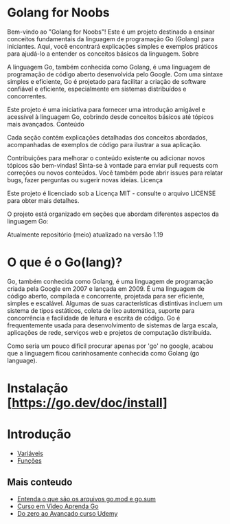 # Golang for Noobs

Bem-vindo ao "Golang for Noobs"! Este é um projeto destinado a ensinar conceitos fundamentais da linguagem de programação Go (Golang) para iniciantes. Aqui, você encontrará explicações simples e exemplos práticos para ajudá-lo a entender os conceitos básicos da linguagem.
Sobre

A linguagem Go, também conhecida como Golang, é uma linguagem de programação de código aberto desenvolvida pelo Google. Com uma sintaxe simples e eficiente, Go é projetado para facilitar a criação de software confiável e eficiente, especialmente em sistemas distribuídos e concorrentes.

Este projeto é uma iniciativa para fornecer uma introdução amigável e acessível à linguagem Go, cobrindo desde conceitos básicos até tópicos mais avançados.
Conteúdo

Cada seção contém explicações detalhadas dos conceitos abordados, acompanhadas de exemplos de código para ilustrar a sua aplicação.

Contribuições para melhorar o conteúdo existente ou adicionar novos tópicos são bem-vindas! Sinta-se à vontade para enviar pull requests com correções ou novos conteúdos. Você também pode abrir issues para relatar bugs, fazer perguntas ou sugerir novas ideias.
Licença

Este projeto é licenciado sob a Licença MIT - consulte o arquivo LICENSE para obter mais detalhes.

O projeto está organizado em seções que abordam diferentes aspectos da linguagem Go:


Atualmente repositório (meio) atualizado na versão 1.19

# O que é o Go(lang)?

Go, também conhecida como Golang, é uma linguagem de programação criada pela Google em 2007 e lançada em 2009. É uma linguagem de código aberto, compilada e concorrente, projetada para ser eficiente, simples e escalável. Algumas de suas características distintivas incluem um sistema de tipos estáticos, coleta de lixo automática, suporte para concorrência e facilidade de leitura e escrita de código. Go é frequentemente usada para desenvolvimento de sistemas de larga escala, aplicações de rede, serviços web e projetos de computação distribuída.

Como seria um pouco difícil procurar apenas por 'go' no google, acabou que a linguagem ficou carinhosamente conhecida como Golang (go language).

# Instalação [https://go.dev/doc/install]

# Introdução
- [Variáveis](https://github.com/brunobarros2093/golang4noobs/blob/main/2%20-%20Variaveis/main.go)
- [Funções](https://github.com/brunobarros2093/golang4noobs/tree/main/3%20-%20Funcoes)


## Mais conteudo 
- [Entenda o que são os arquivos go.mod e go.sum](https://aprendagolang.com.br/2022/06/17/entenda-o-que-sao-os-arquivos-go-mod-e-go-sum/)
- [Curso em Vídeo Aprenda Go](https://www.youtube.com/watch?v=WiGU_ZB-u0w&list=PLCKpcjBB_VlBsxJ9IseNxFllf-UFEXOdg)
- [Do zero ao Avançado curso Udemy](https://www.udemy.com/course/golang-do-zero-ao-avancado)
